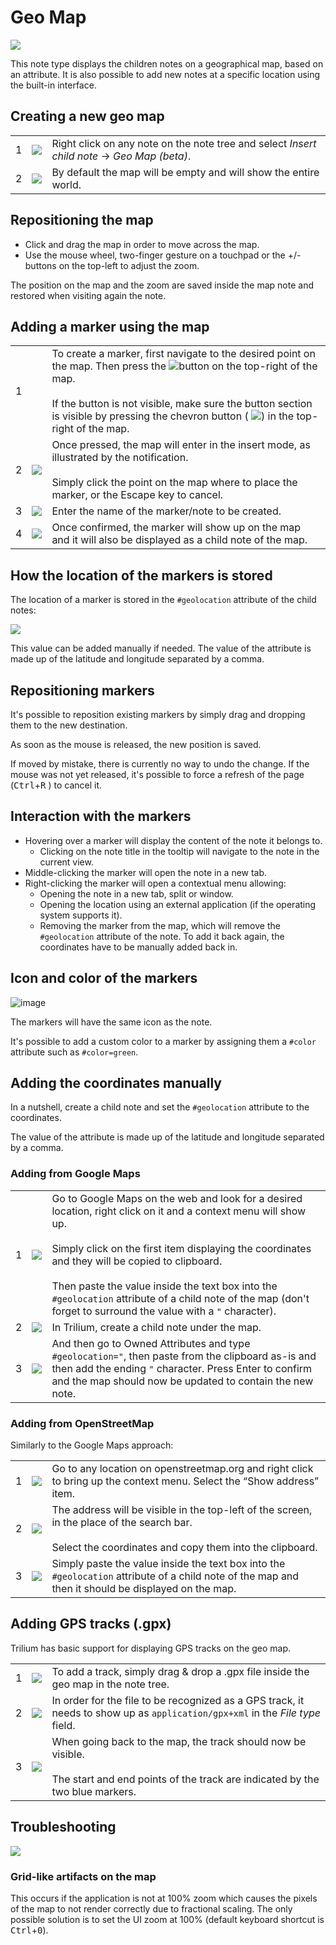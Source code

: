 # Geo Map
![](11_Geo%20Map_image.png)

This note type displays the children notes on a geographical map, based on an attribute. It is also possible to add new notes at a specific location using the built-in interface.

## Creating a new geo map

|     |     |     |
| --- | --- | --- |
| 1   | ![](8_Geo%20Map_image.png) | Right click on any note on the note tree and select _Insert child note_ → _Geo Map (beta)_. |
| 2   | ![](10_Geo%20Map_image.png) | By default the map will be empty and will show the entire world. |

## Repositioning the map

*   Click and drag the map in order to move across the map.
*   Use the mouse wheel, two-finger gesture on a touchpad or the +/- buttons on the top-left to adjust the zoom.

The position on the map and the zoom are saved inside the map note and restored when visiting again the note.

## Adding a marker using the map

|     |     |     |
| --- | --- | --- |
| 1   |     | To create a marker, first navigate to the desired point on the map. Then press the ![](16_Geo%20Map_image.png)button on the top-right of the map.     <br>  <br>If the button is not visible, make sure the button section is visible by pressing the chevron button ( ![](2_Geo%20Map_image.png)) in the top-right of the map. |
| 2   | ![](3_Geo%20Map_image.png) | Once pressed, the map will enter in the insert mode, as illustrated by the notification.     <br>  <br>Simply click the point on the map where to place the marker, or the Escape key to cancel. |
| 3   | ![](9_Geo%20Map_image.png) | Enter the name of the marker/note to be created. |
| 4   | ![](17_Geo%20Map_image.png) | Once confirmed, the marker will show up on the map and it will also be displayed as a child note of the map. |

## How the location of the markers is stored

The location of a marker is stored in the `#geolocation` attribute of the child notes:

![](18_Geo%20Map_image.png)

This value can be added manually if needed. The value of the attribute is made up of the latitude and longitude separated by a comma.

## Repositioning markers

It's possible to reposition existing markers by simply drag and dropping them to the new destination.

As soon as the mouse is released, the new position is saved.

If moved by mistake, there is currently no way to undo the change. If the mouse was not yet released, it's possible to force a refresh of the page (<kbd>Ctrl</kbd>+<kbd>R</kbd> ) to cancel it.

## Interaction with the markers

*   Hovering over a marker will display the content of the note it belongs to.
    *   Clicking on the note title in the tooltip will navigate to the note in the current view.
*   Middle-clicking the marker will open the note in a new tab.
*   Right-clicking the marker will open a contextual menu allowing:
    *   Opening the note in a new tab, split or window.
    *   Opening the location using an external application (if the operating system supports it).
    *   Removing the marker from the map, which will remove the `#geolocation` attribute of the note. To add it back again, the coordinates have to be manually added back in.

## Icon and color of the markers

![image](Geo%20Map_image.jpg)

The markers will have the same icon as the note.

It's possible to add a custom color to a marker by assigning them a `#color` attribute such as `#color=green`.

## Adding the coordinates manually

In a nutshell, create a child note and set the `#geolocation` attribute to the coordinates.

The value of the attribute is made up of the latitude and longitude separated by a comma.

### Adding from Google Maps

|     |     |     |
| --- | --- | --- |
| 1   | ![](13_Geo%20Map_image.png) | Go to Google Maps on the web and look for a desired location, right click on it and a context menu will show up.     <br>  <br>Simply click on the first item displaying the coordinates and they will be copied to clipboard.     <br>  <br>Then paste the value inside the text box into the `#geolocation` attribute of a child note of the map (don't forget to surround the value with a `"` character). |
| 2   | ![](5_Geo%20Map_image.png) | In Trilium, create a child note under the map. |
| 3   | ![](12_Geo%20Map_image.png) | And then go to Owned Attributes and type `#geolocation="`, then paste from the clipboard as-is and then add the ending `"` character. Press Enter to confirm and the map should now be updated to contain the new note. |

### Adding from OpenStreetMap

Similarly to the Google Maps approach:

|     |     |     |
| --- | --- | --- |
| 1   | ![](1_Geo%20Map_image.png) | Go to any location on openstreetmap.org and right click to bring up the context menu. Select the “Show address” item. |
| 2   | ![](Geo%20Map_image.png) | The address will be visible in the top-left of the screen, in the place of the search bar.     <br>  <br>Select the coordinates and copy them into the clipboard. |
| 3   | ![](6_Geo%20Map_image.png) | Simply paste the value inside the text box into the `#geolocation` attribute of a child note of the map and then it should be displayed on the map. |

## Adding GPS tracks (.gpx)

Trilium has basic support for displaying GPS tracks on the geo map.

|     |     |     |
| --- | --- | --- |
| 1   | ![](4_Geo%20Map_image.png) | To add a track, simply drag & drop a .gpx file inside the geo map in the note tree. |
| 2   | ![](15_Geo%20Map_image.png) | In order for the file to be recognized as a GPS track, it needs to show up as `application/gpx+xml` in the _File type_ field. |
| 3   | ![](7_Geo%20Map_image.png) | When going back to the map, the track should now be visible.     <br>  <br>The start and end points of the track are indicated by the two blue markers. |

## Troubleshooting

![](14_Geo%20Map_image.png)

### Grid-like artifacts on the map

This occurs if the application is not at 100% zoom which causes the pixels of the map to not render correctly due to fractional scaling. The only possible solution is to set the UI zoom at 100% (default keyboard shortcut is <kbd>Ctrl</kbd>+<kbd>0</kbd>).